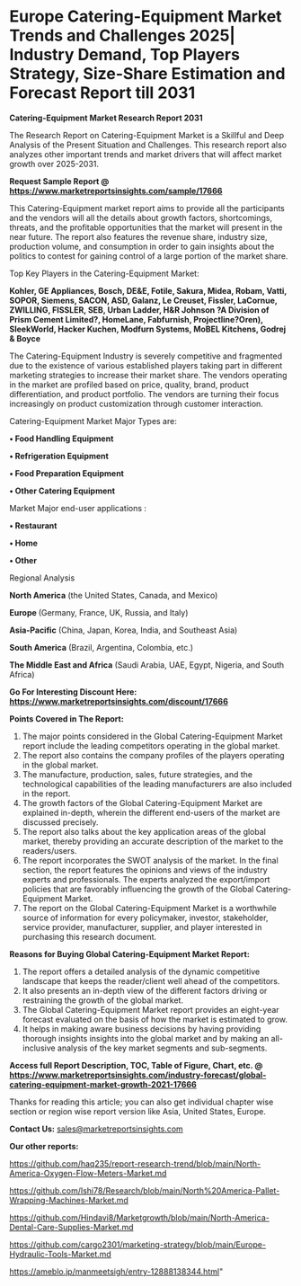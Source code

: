 # Europe Catering-Equipment Market Trends and Challenges 2025| Industry Demand, Top Players Strategy, Size-Share Estimation and Forecast Report till 2031

<strong>Catering-Equipment Market Research Report 2031</strong>

The Research Report on Catering-Equipment Market is a Skillful and Deep Analysis of the Present Situation and Challenges. This research report also analyzes other important trends and market drivers that will affect market growth over 2025-2031.

<strong>Request Sample Report @ <a href=https://www.marketreportsinsights.com/sample/17666>https://www.marketreportsinsights.com/sample/17666</a></strong>

This Catering-Equipment market report aims to provide all the participants and the vendors will all the details about growth factors, shortcomings, threats, and the profitable opportunities that the market will present in the near future. The report also features the revenue share, industry size, production volume, and consumption in order to gain insights about the politics to contest for gaining control of a large portion of the market share.

Top Key Players in the Catering-Equipment Market:

<strong>Kohler, GE Appliances, Bosch, DE&E, Fotile, Sakura, Midea, Robam, Vatti, SOPOR, Siemens, SACON, ASD, Galanz, Le Creuset, Fissler, LaCornue, ZWILLING, FISSLER, SEB, Urban Ladder, H&R Johnson ?A Division of Prism Cement Limited?, HomeLane, Fabfurnish, Projectline?Oren), SleekWorld, Hacker Kuchen, Modfurn Systems, MoBEL Kitchens, Godrej & Boyce</strong>

The Catering-Equipment Industry is severely competitive and fragmented due to the existence of various established players taking part in different marketing strategies to increase their market share. The vendors operating in the market are profiled based on price, quality, brand, product differentiation, and product portfolio. The vendors are turning their focus increasingly on product customization through customer interaction.

Catering-Equipment Market Major Types are:

<strong>• Food Handling Equipment

• Refrigeration Equipment

• Food Preparation Equipment

• Other Catering Equipment</strong>

Market Major end-user applications :

<strong>• Restaurant

• Home

• Other</strong>

Regional Analysis

</u><strong><b>North America</b></strong> (the United States, Canada, and Mexico)

<strong><b>Europe </b></strong>(Germany, France, UK, Russia, and Italy)

<strong><b>Asia-Pacific</b></strong> (China, Japan, Korea, India, and Southeast Asia)

<strong><b>South America</b></strong> (Brazil, Argentina, Colombia, etc.)

<strong><b>The Middle East and Africa</b></strong> (Saudi Arabia, UAE, Egypt, Nigeria, and South Africa)

<strong>Go For Interesting Discount Here: <a href=https://www.marketreportsinsights.com/discount/17666>https://www.marketreportsinsights.com/discount/17666</a></strong>

<strong>Points Covered in The Report:</strong>
<ol>
  <li>The major points considered in the Global Catering-Equipment Market report include the leading competitors operating in the global market.</li>
  <li>The report also contains the company profiles of the players operating in the global market.</li>
  <li>The manufacture, production, sales, future strategies, and the technological capabilities of the leading manufacturers are also included in the report.</li>
  <li>The growth factors of the Global Catering-Equipment Market are explained in-depth, wherein the different end-users of the market are discussed precisely.</li>
  <li>The report also talks about the key application areas of the global market, thereby providing an accurate description of the market to the readers/users.</li>
  <li>The report incorporates the SWOT analysis of the market. In the final section, the report features the opinions and views of the industry experts and professionals. The experts analyzed the export/import policies that are favorably influencing the growth of the Global Catering-Equipment Market.</li>
  <li>The report on the Global Catering-Equipment Market is a worthwhile source of information for every policymaker, investor, stakeholder, service provider, manufacturer, supplier, and player interested in purchasing this research document.</li>
</ol>
<strong>Reasons for Buying Global Catering-Equipment Market Report:</strong>

<ol>
  <li>The report offers a detailed analysis of the dynamic competitive landscape that keeps the reader/client well ahead of the competitors.</li>
  <li>It also presents an in-depth view of the different factors driving or restraining the growth of the global market.</li>
  <li>The Global Catering-Equipment Market report provides an eight-year forecast evaluated on the basis of how the market is estimated to grow.</li>
  <li>It helps in making aware business decisions by having providing thorough insights insights into the global market and by making an all-inclusive analysis of the key market segments and sub-segments.</li>
</ol>
<strong>Access full Report Description, TOC, Table of Figure, Chart, etc. @ <a href=https://www.marketreportsinsights.com/industry-forecast/global-catering-equipment-market-growth-2021-17666>https://www.marketreportsinsights.com/industry-forecast/global-catering-equipment-market-growth-2021-17666</a></strong>


Thanks for reading this article; you can also get individual chapter wise section or region wise report version like Asia, United States, Europe.

<strong>Contact Us:</strong>
sales@marketreportsinsights.com

<strong>Our other reports:</strong>

<a href=https://github.com/haq235/report-research-trend/blob/main/North-America-Oxygen-Flow-Meters-Market.md>https://github.com/haq235/report-research-trend/blob/main/North-America-Oxygen-Flow-Meters-Market.md</a>

<a href=https://github.com/Ishi78/Research/blob/main/North%20America-Pallet-Wrapping-Machines-Market.md>https://github.com/Ishi78/Research/blob/main/North%20America-Pallet-Wrapping-Machines-Market.md</a>

<a href=https://github.com/Hindavi8/Marketgrowth/blob/main/North-America-Dental-Care-Supplies-Market.md>https://github.com/Hindavi8/Marketgrowth/blob/main/North-America-Dental-Care-Supplies-Market.md</a>

<a href=https://github.com/cargo2301/marketing-strategy/blob/main/Europe-Hydraulic-Tools-Market.md>https://github.com/cargo2301/marketing-strategy/blob/main/Europe-Hydraulic-Tools-Market.md</a>

<a href=https://ameblo.jp/manmeetsigh/entry-12888138344.html>https://ameblo.jp/manmeetsigh/entry-12888138344.html</a>"
